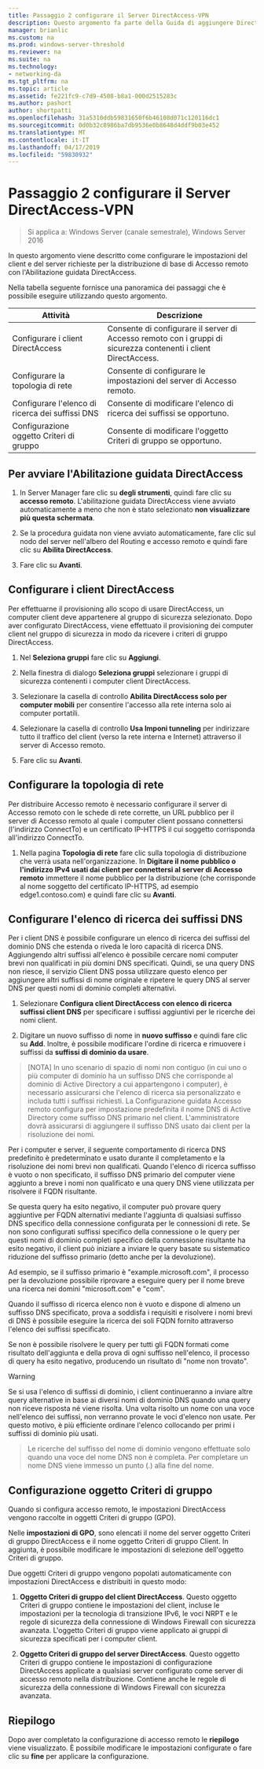```yaml
---
title: Passaggio 2 configurare il Server DirectAccess-VPN
description: Questo argomento fa parte della Guida di aggiungere DirectAccess a una distribuzione di accesso remoto esistente (VPN) per Windows Server 2016
manager: brianlic
ms.custom: na
ms.prod: windows-server-threshold
ms.reviewer: na
ms.suite: na
ms.technology:
- networking-da
ms.tgt_pltfrm: na
ms.topic: article
ms.assetid: fe221fc9-c7d9-4508-b8a1-000d2515283c
ms.author: pashort
author: shortpatti
ms.openlocfilehash: 31a5310ddb59831650f6b46108d071c120116dc1
ms.sourcegitcommit: 0d0b32c8986ba7db9536e0b8648d4ddf9b03e452
ms.translationtype: MT
ms.contentlocale: it-IT
ms.lasthandoff: 04/17/2019
ms.locfileid: "59830932"
---
```

#  <a name="step-2-configure-the-directaccess-vpn-server"></a>Passaggio 2 configurare il Server DirectAccess-VPN

>Si applica a: Windows Server (canale semestrale), Windows Server 2016

In questo argomento viene descritto come configurare le impostazioni del client e del server richieste per la distribuzione di base di Accesso remoto con l'Abilitazione guidata DirectAccess.

Nella tabella seguente fornisce una panoramica dei passaggi che è possibile eseguire utilizzando questo argomento.

|Attività       |Descrizione|
|-----------|-----------|
|Configurare i client DirectAccess|Consente di configurare il server di Accesso remoto con i gruppi di sicurezza contenenti i client DirectAccess.|
|Configurare la topologia di rete|Consente di configurare le impostazioni del server di Accesso remoto.|
|Configurare l'elenco di ricerca dei suffissi DNS|Consente di modificare l'elenco di ricerca dei suffissi se opportuno.|
|Configurazione oggetto Criteri di gruppo|Consente di modificare l'oggetto Criteri di gruppo se opportuno.|

## <a name="to-start-the-enable-directacces-wizard"></a>Per avviare l'Abilitazione guidata DirectAccess

1. In Server Manager fare clic su **degli strumenti**, quindi fare clic su **accesso remoto**. L'abilitazione guidata DirectAccess viene avviato automaticamente a meno che non è stato selezionato **non visualizzare più questa schermata**. 

2. Se la procedura guidata non viene avviato automaticamente, fare clic sul nodo del server nell'albero del Routing e accesso remoto e quindi fare clic su **Abilita DirectAccess**.

3. Fare clic su **Avanti**.

## <a name="configure-directaccess-clients"></a>Configurare i client DirectAccess

Per effettuarne il provisioning allo scopo di usare DirectAccess, un computer client deve appartenere al gruppo di sicurezza selezionato. Dopo aver configurato DirectAccess, viene effettuato il provisioning dei computer client nel gruppo di sicurezza in modo da ricevere i criteri di gruppo DirectAccess.

1. Nel **Seleziona gruppi** fare clic su **Aggiungi**.

2. Nella finestra di dialogo **Seleziona gruppi** selezionare i gruppi di sicurezza contenenti i computer client DirectAccess.

3. Selezionare la casella di controllo **Abilita DirectAccess solo per computer mobili** per consentire l'accesso alla rete interna solo ai computer portatili.

4. Selezionare la casella di controllo **Usa Imponi tunneling** per indirizzare tutto il traffico del client (verso la rete interna e Internet) attraverso il server di Accesso remoto.

5. Fare clic su **Avanti**.

## <a name="configure-the-network-topology"></a>Configurare la topologia di rete

Per distribuire Accesso remoto è necessario configurare il server di Accesso remoto con le schede di rete corrette, un URL pubblico per il server di Accesso remoto al quale i computer client possano connettersi (l'indirizzo ConnectTo) e un certificato IP-HTTPS il cui soggetto corrisponda all'indirizzo ConnectTo.

1. Nella pagina **Topologia di rete** fare clic sulla topologia di distribuzione che verrà usata nell'organizzazione. In **Digitare il nome pubblico o l'indirizzo IPv4 usati dai client per connettersi al server di Accesso remoto** immettere il nome pubblico per la distribuzione (che corrisponde al nome soggetto del certificato IP-HTTPS, ad esempio edge1.contoso.com) e quindi fare clic su **Avanti**.

## <a name="configure-the-dns-suffix-search-list"></a>Configurare l'elenco di ricerca dei suffissi DNS

Per i client DNS è possibile configurare un elenco di ricerca dei suffissi del dominio DNS che estenda o riveda le loro capacità di ricerca DNS. Aggiungendo altri suffissi all'elenco è possibile cercare nomi computer brevi non qualificati in più domini DNS specificati. Quindi, se una query DNS non riesce, il servizio Client DNS possa utilizzare questo elenco per aggiungere altri suffissi di nome originale e ripetere le query DNS al server DNS per questi nomi di dominio completi alternativi.

1. Selezionare **Configura client DirectAccess con elenco di ricerca suffissi client DNS** per specificare i suffissi aggiuntivi per le ricerche dei nomi client.

2. Digitare un nuovo suffisso di nome in **nuovo suffisso** e quindi fare clic su **Add**. Inoltre, è possibile modificare l'ordine di ricerca e rimuovere i suffissi da **suffissi di dominio da usare**.

>[NOTA] In uno scenario di spazio di nomi non contiguo \(in cui uno o più computer di dominio ha un suffisso DNS che corrisponde al dominio di Active Directory a cui appartengono i computer\), è necessario assicurarsi che l'elenco di ricerca sia personalizzato e includa tutti i suffissi richiesti. La Configurazione guidata Accesso remoto configura per impostazione predefinita il nome DNS di Active Directory come suffisso DNS primario nel client. L'amministratore dovrà assicurarsi di aggiungere il suffisso DNS usato dai client per la risoluzione dei nomi.

Per i computer e server, il seguente comportamento di ricerca DNS predefinito è predeterminato e usato durante il completamento e la risoluzione dei nomi brevi non qualificati. Quando l'elenco di ricerca suffisso è vuoto o non specificato, il suffisso DNS primario del computer viene aggiunto a breve i nomi non qualificato e una query DNS viene utilizzata per risolvere il FQDN risultante. 

Se questa query ha esito negativo, il computer può provare query aggiuntive per FQDN alternativi mediante l'aggiunta di qualsiasi suffisso DNS specifico della connessione configurata per le connessioni di rete. Se non sono configurati suffissi specifico della connessione o le query per questi nomi di dominio completi specifico della connessione risultante ha esito negativo, il client può iniziare a inviare le query basate su sistematico riduzione del suffisso primario (detto anche per la devoluzione).

Ad esempio, se il suffisso primario è "example.microsoft.com", il processo per la devoluzione possibile riprovare a eseguire query per il nome breve una ricerca nei domini "microsoft.com" e "com".

Quando il suffisso di ricerca elenco non è vuoto e dispone di almeno un suffisso DNS specificato, prova a soddisfa i requisiti e risolvere i nomi brevi di DNS è possibile eseguire la ricerca dei soli FQDN fornito attraverso l'elenco dei suffissi specificato. 

Se non è possibile risolvere le query per tutti gli FQDN formati come risultato dell'aggiunta e della prova di ogni suffisso nell'elenco, il processo di query ha esito negativo, producendo un risultato di "nome non trovato". 

>[!WARNING]
>Se si usa l'elenco di suffissi di dominio, i client continueranno a inviare altre query alternative in base ai diversi nomi di dominio DNS quando una query non riceve risposta né viene risolta. Una volta risolto un nome con una voce nell'elenco dei suffissi, non verranno provate le voci d'elenco non usate. Per questo motivo, è più efficiente ordinare l'elenco collocando per primi i suffissi di dominio più usati.

>Le ricerche del suffisso del nome di dominio vengono effettuate solo quando una voce del nome DNS non è completa. Per completare un nome DNS viene immesso un punto (.) alla fine del nome.

## <a name="gpo-configuration"></a>Configurazione oggetto Criteri di gruppo

Quando si configura accesso remoto, le impostazioni DirectAccess vengono raccolte in oggetti Criteri di gruppo (GPO). 

Nelle **impostazioni di GPO**, sono elencati il nome del server oggetto Criteri di gruppo DirectAccess e il nome oggetto Criteri di gruppo Client. In aggiunta, è possibile modificare le impostazioni di selezione dell'oggetto Criteri di gruppo.

Due oggetti Criteri di gruppo vengono popolati automaticamente con impostazioni DirectAccess e distribuiti in questo modo:

1. **Oggetto Criteri di gruppo del client DirectAccess**. Questo oggetto Criteri di gruppo contiene le impostazioni del client, incluse le impostazioni per la tecnologia di transizione IPv6, le voci NRPT e le regole di sicurezza della connessione di Windows Firewall con sicurezza avanzata. L'oggetto Criteri di gruppo viene applicato ai gruppi di sicurezza specificati per i computer client.

2. **Oggetto Criteri di gruppo del server DirectAccess**. Questo oggetto Criteri di gruppo contiene le impostazioni di configurazione DirectAccess applicate a qualsiasi server configurato come server di accesso remoto nella distribuzione. Contiene anche le regole di sicurezza della connessione di Windows Firewall con sicurezza avanzata.

## <a name="summary"></a>Riepilogo

Dopo aver completato la configurazione di accesso remoto le **riepilogo** viene visualizzato. È possibile modificare le impostazioni configurate o fare clic su **fine** per applicare la configurazione.
